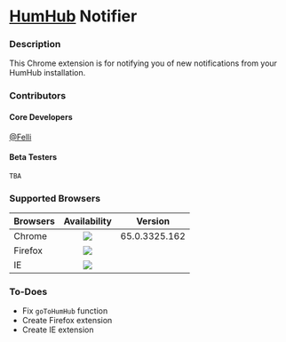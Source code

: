 # [HumHub](https://www.humhub.org/en) Notifier

### Description
This Chrome extension is for notifying you of new notifications from your HumHub installation.

### Contributors
#### Core Developers
[@Felli](https://github.com/Felli)

#### Beta Testers
`TBA`

### Supported Browsers
| Browsers   | Availability | Version |
|----------|:-------------:|:-------------:|
| Chrome | ![](https://img.shields.io/badge/Chrome-Available-green.svg) | 65.0.3325.162 |
| Firefox | ![](https://img.shields.io/badge/Firefox-N%2FA-red.svg) | |
| IE | ![](https://img.shields.io/badge/IE-N%2FA-red.svg) | |

### To-Does
- Fix `goToHumHub` function
- Create Firefox extension
- Create IE extension
